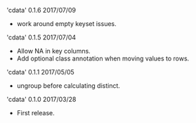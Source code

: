 
'cdata' 0.1.6 2017/07/09

 * work around empty keyset issues.

'cdata' 0.1.5 2017/07/04

 * Allow NA in key columns.
 * Add optional class annotation when moving values to rows.

'cdata' 0.1.1 2017/05/05

 * ungroup before calculating distinct.

'cdata' 0.1.0 2017/03/28

 * First release.
